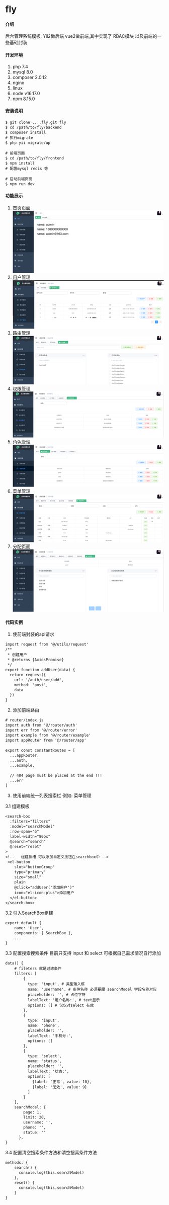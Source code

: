# fly

#### 介绍
后台管理系统模板, Yii2做后端 vue2做前端,其中实现了 RBAC模块 以及前端的一些基础封装

#### 开发环境

1. php 7.4 
2. mysql 8.0
3. composer 2.0.12
4. nginx
5. linux
6. node v16.17.0
7. npm 8.15.0

#### 安装说明

```
$ git clone ....fly.git fly
$ cd /path/to/fly/backend 
$ composer install
# 执行migrate
$ php yii migrate/up

# 前端页面
$ cd /path/to/fly/frontend
$ npm install
# 配置mysql redis 等

# 启动前端页面
$ npm run dev 
```

#### 功能展示
1. 首页页面![](example/home.png)
2. 用户管理 ![](example/user.png)
3. 路由管理![](example/router.png)
4. 权限管理![](example/permission.png)
5. 角色管理![](example/role.png)
6. 菜单管理![](example/menu.png)
7. 分配页面![](example/assign.png)

#### 代码实例
1. 使前端封装的api请求
```
import request from '@/utils/request'
/**
 * 创建用户
 * @returns {AxiosPromise}
 */
export function addUser(data) {
  return request({
    url: '/auth/user/add',
    method: 'post',
    data
  })
}

```
2. 添加前端路由
```
# router/index.js
import auth from '@/router/auth'
import err from '@/router/error'
import example from '@/router/example'
import appRouter from '@/router/app'

export const constantRoutes = [
  ...appRouter,
  ...auth,
  ...example,

  // 404 page must be placed at the end !!!
  ...err
]
```
3. 使用前端统一列表搜索栏 例如: 菜单管理

3.1 组建模板
```
<search-box
  :filters="filters"
  :model="searchModel"
  :row-span="6"
  label-width="80px"
  @search="search"
  @reset="reset"
>
<!--   组建插槽 可以添加自定义按钮在searchbox中 -->
 <el-button
    slot="buttonGroup"
    type="primary"
    size="small"
    plain
    @click="addUser('添加用户')"
    icon="el-icon-plus">添加用户
  </el-button>
</search-box>
```
3.2 引入SearchBox组建
```
export default {
    name: 'User',
    components: { SearchBox },
    ...
}
```
3.3 配置搜索搜索条件 目前只支持 input 和 select 可根据自己需求情况自行添加
```
data() {
    # fileters 就是过滤条件
    filters: [
        {
          type: 'input', # 类型输入框
          name: 'username', # 条件名称 必须要跟 searchModel 字段名称对应
          placeholder: '', # 占位字符
          labelText: '用户名称:', # text显示
          options: [] # 仅仅对select 有效
        },
        {
          type: 'input',
          name: 'phone',
          placeholder: '',
          labelText: '手机号:',
          options: []
        },
        {
          type: 'select',
          name: 'status',
          placeholder: '',
          labelText: '状态:',
          options: [
            {label: '正常', value: 10},
            {label: '无效', value: 9}
          ]
        }
    ],
    searchModel: {
        page: 1,
        limit: 20,
        username: '',
        phone: '',
        statue: ''
      },
}
```
3.4 配置清空搜索条件方法和清空搜索条件方法
```
methods: {
    search() {
      console.log(this.searchModel)
    },
    reset() {
      console.log(this.searchModel)
    }
}
```
